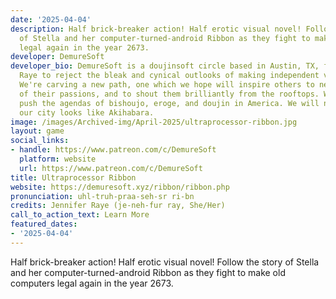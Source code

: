 ```yaml
---
date: '2025-04-04'
description: Half brick-breaker action! Half erotic visual novel! Follow the story
  of Stella and her computer-turned-android Ribbon as they fight to make old computers
  legal again in the year 2673.
developer: DemureSoft
developer_bio: DemureSoft is a doujinsoft circle based in Austin, TX, formed by Jennifer
  Raye to reject the bleak and cynical outlooks of making independent video games.
  We're carving a new path, one which we hope will inspire others to never lose sight
  of their passions, and to shout them brilliantly from the rooftops. We strive to
  push the agendas of bishoujo, eroge, and doujin in America. We will not rest until
  our city looks like Akihabara.
image: /images/Archived-img/April-2025/ultraprocessor-ribbon.jpg
layout: game
social_links:
- handle: https://www.patreon.com/c/DemureSoft
  platform: website
  url: https://www.patreon.com/c/DemureSoft
title: Ultraprocessor Ribbon
website: https://demuresoft.xyz/ribbon/ribbon.php
pronunciation: uhl-truh-praa-seh-sr ri-bn
credits: Jennifer Raye (je-neh-fur ray, She/Her)
call_to_action_text: Learn More
featured_dates:
- '2025-04-04'
---
```



Half brick-breaker action! Half erotic visual novel! Follow the story of Stella and her computer-turned-android Ribbon as they fight to make old computers legal again in the year 2673.